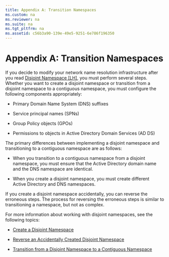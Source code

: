 ```yaml
---
title: Appendix A: Transition Namespaces
ms.custom: na
ms.reviewer: na
ms.suite: na
ms.tgt_pltfrm: na
ms.assetid: c56b3a90-139e-49e5-9251-6e786f196350
---
```

# Appendix A: Transition Namespaces
If you decide to modify your network name resolution infrastructure after you read [Disjoint Namespace \[LH\]](assetId:///9b519506-a37f-4810-b0c5-4bb151f553c0), you must perform several steps. Whether you want to create a disjoint namespace or transition from a disjoint namespace to a contiguous namespace, you must configure the following components appropriately:

-   Primary Domain Name System \(DNS\) suffixes

-   Service principal names \(SPNs\)

-   Group Policy objects \(GPOs\)

-   Permissions to objects in Active Directory Domain Services \(AD DS\)

The primary differences between implementing a disjoint namespace and transitioning to a contiguous namespace are as follows:

-   When you transition to a contiguous namespace from a disjoint namespace, you must ensure that the Active Directory domain name and the DNS namespace are identical.

-   When you create a disjoint namespace, you must create different Active Directory and DNS namespaces.

If you create a disjoint namespace accidentally, you can reverse the erroneous steps. The process for reversing the erroneous steps is similar to transitioning a namespace, but not as complex.

For more information about working with disjoint namespaces, see the following topics:

-   [Create a Disjoint Namespace](Create-a-Disjoint-Namespace.md)

-   [Reverse an Accidentally Created Disjoint Namespace](Reverse-an-Accidentally-Created-Disjoint-Namespace.md)

-   [Transition from a Disjoint Namespace to a Contiguous Namespace](Transition-from-a-Disjoint-Namespace-to-a-Contiguous-Namespace.md)


